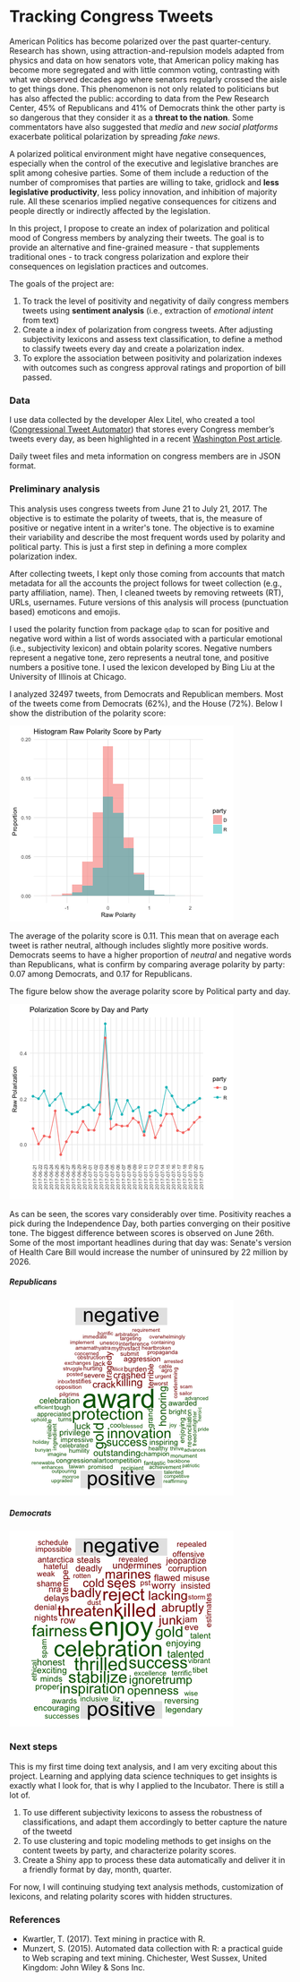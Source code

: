 
# Tracking Congress Tweets

American Politics has become polarized over the past quarter-century. Research has shown, using attraction-and-repulsion models adapted from physics and data on how senators vote, that American policy making has become more segregated and with little common voting, contrasting with what we observed decades ago where senators regularly crossed the aisle to get things done. This phenomenon is not only related to politicians but has also affected the public: according to data from the Pew Research Center, 45% of Republicans and 41% of Democrats think the other party is so dangerous that they consider it as a **threat to the nation**. Some commentators have also suggested that *media* and *new social platforms* exacerbate political polarization by spreading *fake news*.

A polarized political environment might have negative consequences, especially when the control of the executive and legislative branches are split among cohesive parties. Some of them include a reduction of the number of compromises that parties are willing to take, gridlock and **less legislative productivity**,  less policy innovation, and inhibition of majority rule. All these scenarios implied negative consequences for citizens and people directly or indirectly affected by the legislation.

In this project, I propose to create an index of polarization and political mood of Congress members by analyzing their tweets. The goal is to provide an alternative and fine-grained measure - that supplements traditional ones - to track congress polarization and explore their consequences on legislation practices and outcomes.

The goals of the project are:

1. To track the level of positivity and negativity of daily congress members tweets using **sentiment analysis** (i.e., extraction of *emotional intent* from text)
2. Create a index of polarization from congress tweets. After adjusting subjectivity lexicons and assess text classification, to define a method to classify tweets every day and create a polarization index.
4. To explore the association between positivity and polarization indexes with outcomes such as congress approval ratings and proportion of bill passed.

### Data

I use data collected by the developer Alex Litel, who created a tool ([Congressional Tweet Automator](https://github.com/alexlitel/congresstweets)) that stores every Congress member’s tweets every day, as been highlighted in a recent [Washington Post article](https://www.washingtonpost.com/news/politics/wp/2017/06/26/how-congress-tweets-visualized/?utm_term=.6e80a8653a5f).

Daily tweet files and meta information on congress members are in JSON format.

### Preliminary analysis

This  analysis uses congress tweets from June 21 to July 21, 2017. The objective is to estimate the polarity of tweets, that is, the measure of positive or negative intent in a writer's tone. The objective is to examine their variability and describe the most frequent words used by polarity and political party. This is just a first step in defining a more complex polarization index.

After collecting tweets, I kept only those coming from accounts that match metadata for all the accounts the project follows for tweet collection (e.g., party affiliation, name). Then, I cleaned tweets by removing retweets (RT), URLs, usernames. Future versions of this analysis will process (punctuation based) emoticons and emojis.

I used the polarity function from package `qdap` to scan for positive and negative word within a list of words associated with a particular emotional (i.e.,  subjectivity lexicon) and obtain polarity scores. Negative numbers represent a negative tone, zero represents a neutral tone, and positive numbers a positive tone. I used the lexicon developed by Bing Liu at the University of Illinois at Chicago.

I analyzed 32497 tweets, from Democrats and Republican members. Most of the tweets come from Democrats (62%), and the House (72%). Below I show the distribution of the polarity score:

![](figures/hist_polarity.png)

The average of the polarity score is 0.11. This mean that on average each tweet is rather neutral, although includes slightly more positive words. Democrats seems to have a higher proportion of *neutral* and negative words than Republicans, what is confirm by comparing average polarity by party:  0.07 among Democrats, and 0.17 for Republicans.

The figure below show the average polarity score by Political party and day.

![](figures/trend_polarity.png)

As can be seen, the scores vary considerably over time. Positivity reaches a pick during the Independence Day, both parties converging on their positive tone. The biggest difference between scores is observed on June 26th. Some of the most important headlines during that day was: Senate's version of Health Care Bill would increase the number of uninsured by 22 million by 2026.

##### Republicans

![](figures/words_r.png)

##### Democrats

![](figures/words_d.png)

### Next steps

This is my first time doing text analysis, and I am very exciting about this project. Learning and applying data science techniques to get insights is exactly what I look for, that is why I applied to the Incubator. There is still a lot of.

1. To use different subjectivity lexicons to assess the robustness of classifications, and adapt them accordingly to better capture the nature of the tweetd
3. To use clustering and topic modeling methods to get insighs on the content tweets by party, and characterize polarity scores.
4. Create a Shiny app to process these data automatically and deliver it in a friendly format by day, month, quarter.

For now, I will continuing studying text analysis methods, customization of lexicons, and relating polarity scores with hidden structures.

### References

- Kwartler, T. (2017). Text mining in practice with R.
- Munzert, S. (2015). Automated data collection with R: a practical guide to Web scraping and text mining. Chichester, West Sussex, United Kingdom: John Wiley & Sons Inc.
